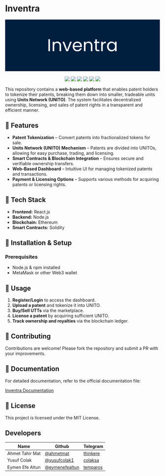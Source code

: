 # Inventra

<p align="center">
  <img src="https://github.com/ahmetmat/Inventra/blob/main/Resources/banner.png" alt="Sublime's custom image"/>
</p>
<p align="center">
   <img src="https://img.shields.io/badge/made_with-Solidity-blue?style=plastic" /></a>
         <a href="#backers" alt="Backers on Open Collective">
         <a href="#backers" alt="Backers on Open Collective">
        <img src="https://img.shields.io/github/commit-activity/t/ahmetmat/Inventra?style=plastic" /></a>
        <a href="#backers" alt="Backers on Open Collective">
       <img src="https://img.shields.io/github/repo-size/ahmetmat/Inventra?style=plastic" /></a>
                <a href="#backers" alt="Backers on Open Collective">
        <img src="https://img.shields.io/github/stars/ahmetmat/Inventra?style=plastic" /></a>
                <a href="#backers" alt="Backers on Open Collective">
        <img src="https://img.shields.io/github/watchers/ahmetmat/Inventra?style=plastic" /></a>
                <a href="#backers" alt="Backers on Open Collective">
        <img src="https://img.shields.io/github/forks/ahmetmat/Inventra?style=plastic" /></a>
</p>


This repository contains a **web-based platform** that enables patent holders to tokenize their patents, breaking them down into smaller, tradeable units using **Units Network (UNITO)**. The system facilitates decentralized ownership, licensing, and sales of patent rights in a transparent and efficient manner.

## 🌟 Features
- **Patent Tokenization** – Convert patents into fractionalized tokens for sale.
- **Units Network (UNITO) Mechanism** – Patents are divided into UNITOs, allowing for easy purchase, trading, and licensing.
- **Smart Contracts & Blockchain Integration** – Ensures secure and verifiable ownership transfers.
- **Web-Based Dashboard** – Intuitive UI for managing tokenized patents and transactions.
- **Payment & Licensing Options** – Supports various methods for acquiring patents or licensing rights.

## 🔧 Tech Stack
- **Frontend:** React.js 
- **Backend:** Node.js 
- **Blockchain:** Ethereum 
- **Smart Contracts:** Solidity

## 🚀 Installation & Setup
### Prerequisites
- Node.js & npm installed
- MetaMask or other Web3 wallet

## 📌 Usage
1. **Register/Login** to access the dashboard.
2. **Upload a patent** and tokenize it into UNITO.
3. **Buy/Sell UTTs** via the marketplace.
4. **License a patent** by acquiring sufficient UNITO.
5. **Track ownership and royalties** via the blockchain ledger.

## 🤝 Contributing
Contributions are welcome! Please fork the repository and submit a PR with your improvements.

## 📑 Documentation
For detailed documentation, refer to the official documentation file:

[Inventra Documentation](https://github.com/ahmetmat/Inventra/blob/main/Resources/Inventra_documentation.docx)

## 📜 License
This project is licensed under the MIT License.


## Developers

| Name | Github | Telegram | 
| ------ | ------ |------ | 
| Ahmet Tahir Mat | [@ahmetmat](https://github.com/ahmetmat) | [thinkere](https://t.me/thinkere)
| Yusuf Colak | [@yusufcolak1](https://github.com/yusufcolak1) | [colaksa](https://t.me/colaksa) 
| Eymen Efe Altun | [@eymenefealtun](https://github.com/eymenefealtun) | [temparos](https://t.me/temparos) 

